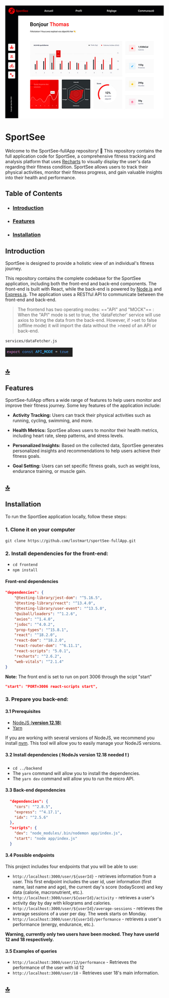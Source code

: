 ![alt text](dashboard.jpg)

# SportSee

Welcome to the SportSee-fullApp repository! 👋
This repository contains the full application code for SportSee, a comprehensive fitness tracking and analysis platform that uses [Recharts](#https://recharts.org/en-US/) to visually display the user's data regarding their fitness condition. SportSee allows users to track their physical activities, monitor their fitness progress, and gain valuable insights into their health and performance.

## Table of Contents

- ### [Introduction](#introduction)
- ### [Features](#features)
- ### [Installation](#installation)

## Introduction

SportSee is designed to provide a holistic view of an individual's fitness journey.

This repository contains the complete codebase for the SportSee application, including both the front-end and back-end components. The front-end is built with React, while the back-end is powered by [Node.js](#https://nodejs.org/en) and [Express.js](#https://expressjs.com/). The application uses a RESTful API to communicate between the front-end and back-end.

> The frontend has two operating modes: =="API" and "MOCK"==
> : When the "API" mode is set to true, the 'dataFetcher' service will use axios to bring the data from the back-end. However, if >set to false (offline mode) it will import the data without the >need of an API or back-end.

`services/dataFetcher.js`

![alt text](api-mode.png)

## [🔝](#table-of-contents)

## Features

SportSee-fullApp offers a wide range of features to help users monitor and improve their fitness journey. Some key features of the application include:

- **Activity Tracking:** Users can track their physical activities such as running, cycling, swimming, and more.

- **Health Metrics:** SportSee allows users to monitor their health metrics, including heart rate, sleep patterns, and stress levels.

- **Personalized Insights:** Based on the collected data, SportSee generates personalized insights and recommendations to help users achieve their fitness goals.

- **Goal Setting:** Users can set specific fitness goals, such as weight loss, endurance training, or muscle gain.

## [🔝](#table-of-contents)

## Installation

To run the SportSee application locally, follow these steps:

### 1. Clone it on your computer

`git clone https://github.com/lostmart/sportSee-fullApp.git`

### 2. Install dependencies for the front-end:

- `cd frontend`
- `npm install`

#### Front-end dependencies

```json
"dependencies": {
    "@testing-library/jest-dom": "^5.16.5",
    "@testing-library/react": "^13.4.0",
    "@testing-library/user-event": "^13.5.0",
    "@uiball/loaders": "^1.2.6",
    "axios": "^1.4.0",
    "jsdoc": "^4.0.2",
    "prop-types": "^15.8.1",
    "react": "^18.2.0",
    "react-dom": "^18.2.0",
    "react-router-dom": "^6.11.1",
    "react-scripts": "5.0.1",
    "recharts": "^2.6.2",
    "web-vitals": "^2.1.4"
}
```

**Note:** The front end is set to run on port 3006 through the scipt "start"

```json
"start": "PORT=3006 react-scripts start",
```

### 3. Prepare you back-end:

#### 3.1 Prerequisites

- [NodeJS (**version 12.18**)](https://nodejs.org/en/)
- [Yarn](https://yarnpkg.com/)

If you are working with several versions of NodeJS, we recommend you install [nvm](https://github.com/nvm-sh/nvm). This tool will allow you to easily manage your NodeJS versions.

#### 3.2 Install dependencies ( NodeJs version 12.18 needed ❗ )

- `cd ../backend`
- The `yarn` command will allow you to install the dependencies.
- The `yarn dev` command will allow you to run the micro API.

#### 3.3 Back-end dependencies

```json
  "dependencies": {
    "cors": "^2.8.5",
    "express": "^4.17.1",
    "idx": "^2.5.6"
  },
  "scripts": {
    "dev": "node_modules/.bin/nodemon app/index.js",
    "start": "node app/index.js"
  }
```

#### 3.4 Possible endpoints

This project includes four endpoints that you will be able to use:

- `http://localhost:3000/user/${userId}` - retrieves information from a user. This first endpoint includes the user id, user information (first name, last name and age), the current day's score (todayScore) and key data (calorie, macronutrient, etc.).
- `http://localhost:3000/user/${userId}/activity` - retrieves a user's activity day by day with kilograms and calories.
- `http://localhost:3000/user/${userId}/average-sessions` - retrieves the average sessions of a user per day. The week starts on Monday.
- `http://localhost:3000/user/${userId}/performance` - retrieves a user's performance (energy, endurance, etc.).

**Warning, currently only two users have been mocked. They have userId 12 and 18 respectively.**

#### 3.5 Examples of queries

- `http://localhost:3000/user/12/performance` - Retrieves the performance of the user with id 12
- `http://localhost:3000/user/18` - Retrieves user 18's main information.

## [🔝](#table-of-contents)

